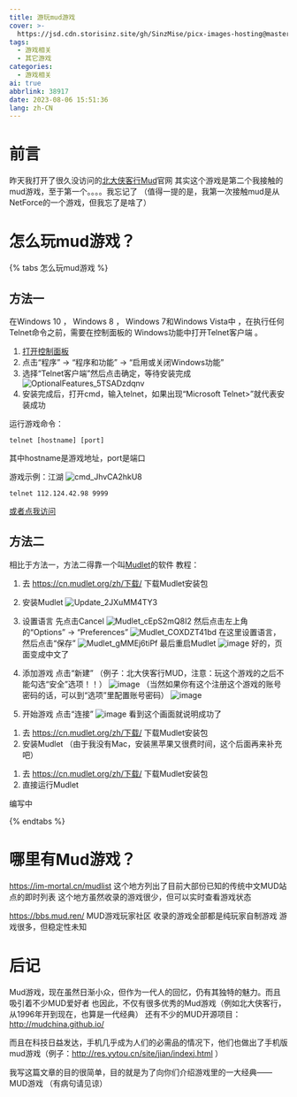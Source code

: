 ```yaml
---
title: 游玩mud游戏
cover: >-
  https://jsd.cdn.storisinz.site/gh/SinzMise/picx-images-hosting@master/20230806/Update_2JXuMM4TY3.2hgks6n4b8o0.webp
tags:
  - 游戏相关
  - 其它游戏
categories:
  - 游戏相关
ai: true
abbrlink: 38917
date: 2023-08-06 15:51:36
lang: zh-CN
---
```

# 前言
昨天我打开了很久没访问的[北大侠客行Mud](https://pkuxkx.net/)官网
其实这个游戏是第二个我接触的mud游戏，至于第一个。。。。我忘记了
（值得一提的是，我第一次接触mud是从NetForce的一个游戏，但我忘了是啥了）
# 怎么玩mud游戏？
{% tabs 怎么玩mud游戏 %}
<!-- tab Windows -->
## 方法一
在Windows 10 ， Windows 8 ， Windows 7和Windows Vista中 ，在执行任何Telnet命令之前，需要在控制面板的 Windows功能中打开Telnet客户端 。

1. [打开控制面板](https://zhcn.eyewated.com/%E5%A6%82%E4%BD%95%E6%89%93%E5%BC%80%E6%8E%A7%E5%88%B6%E9%9D%A2%E6%9D%BF/)
2. 点击“程序” $\rightarrow$ “程序和功能” $\rightarrow$ “启用或关闭Windows功能”
3. 选择“Telnet客户端”然后点击确定，等待安装完成
![OptionalFeatures_5TSADzdqnv](https://jsd.cdn.storisinz.site/gh/SinzMise/picx-images-hosting@master/20230806/OptionalFeatures_5TSADzdqnv.411d65y34ym0.png)
4. 安装完成后，打开cmd，输入telnet，如果出现“Microsoft Telnet>”就代表安装成功

运行游戏命令：
```
telnet [hostname] [port]
```
其中hostname是游戏地址，port是端口

游戏示例：江湖
![cmd_JhvCA2hkU8](https://jsd.cdn.storisinz.site/gh/SinzMise/picx-images-hosting@master/20230806/cmd_JhvCA2hkU8.2pef24j7jwq0.webp)
```
telnet 112.124.42.98 9999
```
[或者点我访问](telnet://112.124.42.98:9999)
## 方法二
相比于方法一，方法二得靠一个叫[Mudlet](https://cn.mudlet.org/)的软件
教程：
1. 去 https://cn.mudlet.org/zh/下载/ 下载Mudlet安装包
2. 安装Mudlet
![Update_2JXuMM4TY3](https://jsd.cdn.storisinz.site/gh/SinzMise/picx-images-hosting@master/20230806/Update_2JXuMM4TY3.2hgks6n4b8o0.webp)
3. 设置语言
先点击Cancel
![Mudlet_cEpS2mQ8I2](https://jsd.cdn.storisinz.site/gh/SinzMise/picx-images-hosting@master/20230806/Mudlet_cEpS2mQ8I2.4qigjn94a7q0.webp)
然后点击左上角的“Options” $\rightarrow$ “Preferences”
![Mudlet_COXDZT41bd](https://jsd.cdn.storisinz.site/gh/SinzMise/picx-images-hosting@master/20230806/Mudlet_COXDZT41bd.5rovpj6nqus0.webp)
在这里设置语言，然后点击“保存”
![Mudlet_gMMEj6tiPf](https://jsd.cdn.storisinz.site/gh/SinzMise/picx-images-hosting@master/20230806/Mudlet_gMMEj6tiPf.6az1vg2nq740.webp)
最后重启Mudlet
![image](https://jsd.cdn.storisinz.site/gh/SinzMise/picx-images-hosting@master/20230806/image.n9nebgxiw9s.webp)
好的，页面变成中文了

4. 添加游戏
点击“新建”
（例子：北大侠客行MUD，注意：玩这个游戏的之后不能勾选“安全”选项！！）
![image](https://jsd.cdn.storisinz.site/gh/SinzMise/picx-images-hosting@master/20230806/image.1ktlttflv0rk.webp)
（当然如果你有这个注册这个游戏的账号密码的话，可以到“选项”里配置账号密码）
![image](https://jsd.cdn.storisinz.site/gh/SinzMise/picx-images-hosting@master/20230806/image.8sod90xd4ig.webp)
5. 开始游戏
点击“连接”
![image](https://jsd.cdn.storisinz.site/gh/SinzMise/picx-images-hosting@master/20230806/image.5jc66kvbgs00.webp)
看到这个画面就说明成功了
<!-- endtab -->
<!-- tab MacOS -->
1. 去 https://cn.mudlet.org/zh/下载/ 下载Mudlet安装包
2. 安装Mudlet
（由于我没有Mac，安装黑苹果又很费时间，这个后面再来补充吧）
<!-- endtab -->
<!-- tab Linux -->
1. 去 https://cn.mudlet.org/zh/下载/ 下载Mudlet安装包
2. 直接运行Mudlet
<!-- endtab -->
<!-- tab Android、IOS -->
编写中
<!-- endtab -->
{% endtabs %}
# 哪里有Mud游戏？
https://im-mortal.cn/mudlist
这个地方列出了目前大部份已知的传统中文MUD站点的即时列表
这个地方虽然收录的游戏很少，但可以实时查看游戏状态

https://bbs.mud.ren/
MUD游戏玩家社区
收录的游戏全部都是纯玩家自制游戏
游戏很多，但稳定性未知

# 后记
Mud游戏，现在虽然日渐小众，但作为一代人的回忆，仍有其独特的魅力。而且吸引着不少MUD爱好者
也因此，不仅有很多优秀的Mud游戏（例如北大侠客行，从1996年开到现在，也算是一代经典）
还有不少的MUD开源项目：http://mudchina.github.io/

而且在科技日益发达，手机几乎成为人们的必需品的情况下，他们也做出了手机版mud游戏（例子：http://res.yytou.cn/site/jian/indexj.html ）

我写这篇文章的目的很简单，目的就是为了向你们介绍游戏里的一大经典——MUD游戏
（有病句请见谅）